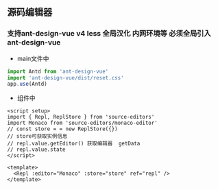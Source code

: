 ## 源码编辑器

### 支持ant-design-vue v4 less 全局汉化 内网环境等 必须全局引入ant-design-vue

- main文件中

```js
import Antd from 'ant-design-vue'
import 'ant-design-vue/dist/reset.css'
app.use(Antd)
```

- 组件中

```vue
<script setup>
import { Repl, ReplStore } from 'source-editors'
import Monaco from 'source-editors/monaco-editor'
// const store = = new ReplStore({})
// store可获取实例信息
// repl.value.getEditor() 获取编辑器  getData
// repl.value.state
</script>

<template>
  <Repl :editor="Monaco" :store="store" ref="repl" />
</template>
```
